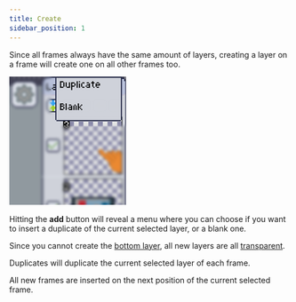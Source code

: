 ```yaml
---
title: Create
sidebar_position: 1
---
```

Since all frames always have the same amount of layers, creating a layer on a frame will create one on all other frames too.

![Create list](./create.png)

Hitting the **add** button will reveal a menu where you can choose if you want to insert a duplicate of the current selected layer, or a blank one.

Since you cannot create the [bottom layer], all new layers are all [transparent].

Duplicates will duplicate the current selected layer of each frame.

All new frames are inserted on the next position of the current selected frame.

[bottom layer]: ../index.md#things-to-keep-in-mind
[transparent]: ../../mainmenu/colors-filters/transparency.md